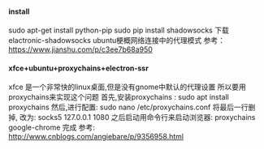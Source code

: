 #### install
sudo apt-get install python-pip
sudo pip install shadowsocks
下载elactronic-shadowsocks
ubuntu梗概网络连接中的代理模式
参考：https://www.jianshu.com/p/c3ee7b68a950

#### xfce+ubuntu+proxychains+electron-ssr
xfce 是一个非常快的linux桌面,但是没有gnome中默认的代理设置
所以要用proxychains来实现这个问题
首先,安装proxychains : sudo apt install proxychains
然后,进行配置: sudo nano /etc/proxychains.conf
将最后一行删掉, 改为: socks5 127.0.0.1 1080
之后启动用命令行来启动浏览器: proxychains google-chrome
完成
参考: http://www.cnblogs.com/angiebare/p/9356958.html
